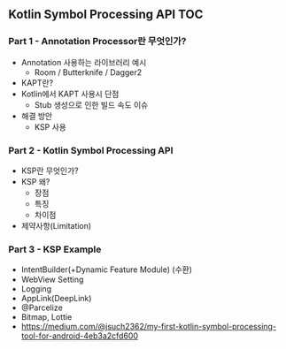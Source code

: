 ## Kotlin Symbol Processing API TOC

### Part 1 - Annotation Processor란 무엇인가?
- Annotation 사용하는 라이브러리 예시
  - Room / Butterknife / Dagger2
- KAPT란?
- Kotlin에서 KAPT 사용시 단점
  - Stub 생성으로 인한 빌드 속도 이슈
- 해결 방안
  - KSP 사용

### Part 2 - Kotlin Symbol Processing API
- KSP란 무엇인가?
- KSP 왜? 
  - 장점
  - 특징
  - 차이점
- 제약사항(Limitation)

### Part 3 - KSP Example
- IntentBuilder(+Dynamic Feature Module) (수환)
- WebView Setting 
- Logging
- AppLink(DeepLink)
- @Parcelize
- Bitmap, Lottie
- https://medium.com/@jsuch2362/my-first-kotlin-symbol-processing-tool-for-android-4eb3a2cfd600
